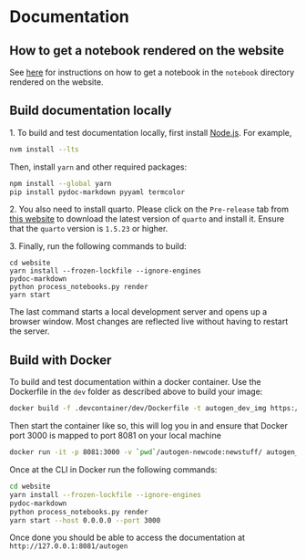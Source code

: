 # Documentation

## How to get a notebook rendered on the website

See [here](https://github.com/SuperDappAI/superdappstudio/blob/0.2/notebook/contributing.md#how-to-get-a-notebook-displayed-on-the-website) for instructions on how to get a notebook in the `notebook` directory rendered on the website.

## Build documentation locally

1\. To build and test documentation locally, first install [Node.js](https://nodejs.org/en/download/). For example,

```bash
nvm install --lts
```

Then, install `yarn` and other required packages:

```bash
npm install --global yarn
pip install pydoc-markdown pyyaml termcolor
```

2\. You also need to install quarto. Please click on the `Pre-release` tab from [this website](https://quarto.org/docs/download/) to download the latest version of `quarto` and install it. Ensure that the `quarto` version is `1.5.23` or higher.

3\. Finally, run the following commands to build:

```console
cd website
yarn install --frozen-lockfile --ignore-engines
pydoc-markdown
python process_notebooks.py render
yarn start
```

The last command starts a local development server and opens up a browser window.
Most changes are reflected live without having to restart the server.

## Build with Docker

To build and test documentation within a docker container. Use the Dockerfile in the `dev` folder as described above to build your image:

```bash
docker build -f .devcontainer/dev/Dockerfile -t autogen_dev_img https://github.com/SuperDappAI/superdappstudio.git#main
```

Then start the container like so, this will log you in and ensure that Docker port 3000 is mapped to port 8081 on your local machine

```bash
docker run -it -p 8081:3000 -v `pwd`/autogen-newcode:newstuff/ autogen_dev_img bash
```

Once at the CLI in Docker run the following commands:

```bash
cd website
yarn install --frozen-lockfile --ignore-engines
pydoc-markdown
python process_notebooks.py render
yarn start --host 0.0.0.0 --port 3000
```

Once done you should be able to access the documentation at `http://127.0.0.1:8081/autogen`
